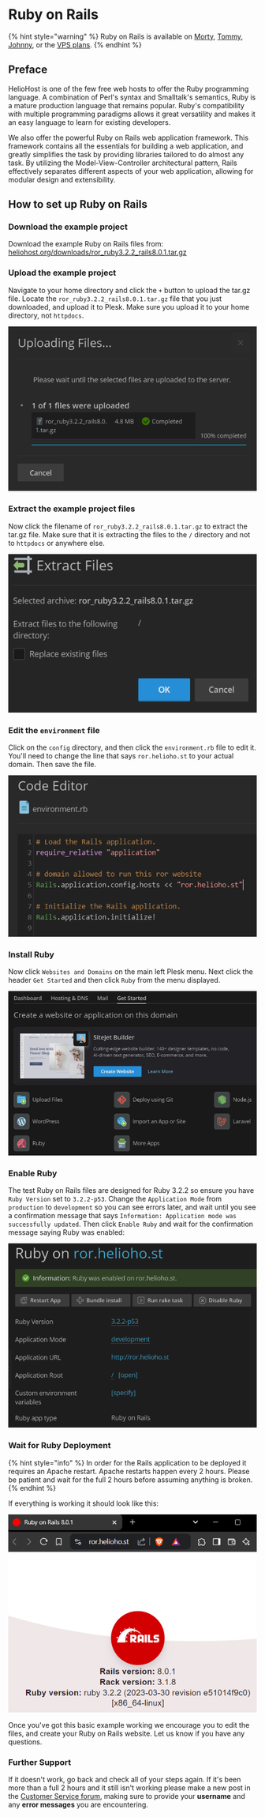 # Ruby on Rails

{% hint style="warning" %}
Ruby on Rails is available on [Morty](servers/virtual/morty.md), [Tommy](servers/virtual/tommy.md), [Johnny](servers/virtual/johnny.md), or the [VPS plans](https://heliohost.org/vps/).
{% endhint %}

## Preface

HelioHost is one of the few free web hosts to offer the Ruby programming language. A combination of Perl's syntax and Smalltalk's semantics, Ruby is a mature production language that remains popular. Ruby's compatibility with multiple programming paradigms allows it great versatility and makes it an easy language to learn for existing developers.

We also offer the powerful Ruby on Rails web application framework. This framework contains all the essentials for building a web application, and greatly simplifies the task by providing libraries tailored to do almost any task. By utilizing the Model-View-Controller architectural pattern, Rails effectively separates different aspects of your web application, allowing for modular design and extensibility.

## How to set up Ruby on Rails

### Download the example project

Download the example Ruby on Rails files from: [heliohost.org/downloads/ror_ruby3.2.2_rails8.0.1.tar.gz](https://heliohost.org/downloads/ror_ruby3.2.2_rails8.0.1.tar.gz)

### Upload the example project

Navigate to your home directory and click the `+` button to upload the tar.gz file. Locate the `ror_ruby3.2.2_rails8.0.1.tar.gz` file that you just downloaded, and upload it to Plesk. Make sure you upload it to your home directory, not `httpdocs`.

![](../.gitbook/assets/ror_upload.png)

### Extract the example project files

Now click the filename of `ror_ruby3.2.2_rails8.0.1.tar.gz` to extract the tar.gz file. Make sure that it is extracting the files to the `/` directory and not to `httpdocs` or anywhere else.

![](../.gitbook/assets/ror_extract.png)

### Edit the `environment` file

Click on the `config` directory, and then click the `environment.rb` file to edit it. You'll need to change the line that says `ror.helioho.st` to your actual domain. Then save the file.

![](../.gitbook/assets/ror_domain.png)

### Install Ruby

Now click `Websites and Domains` on the main left Plesk menu. Next click the header `Get Started` and then click `Ruby` from the menu displayed. 

![](../.gitbook/assets/ror_ruby.png)

### Enable Ruby

The test Ruby on Rails files are designed for Ruby 3.2.2 so ensure you have `Ruby Version` set to `3.2.2-p53`. Change the `Application Mode` from `production` to `development` so you can see errors later, and wait until you see a confirmation message that says `Information: Application mode was successfully updated`. Then click `Enable Ruby` and wait for the confirmation message saying Ruby was enabled:

![](../.gitbook/assets/ror_enable.png)

### Wait for Ruby Deployment

{% hint style="info" %}
In order for the Rails application to be deployed it requires an Apache restart. Apache restarts happen every 2 hours. Please be patient and wait for the full 2 hours before assuming anything is broken.
{% endhint %}

If everything is working it should look like this: 

![](../.gitbook/assets/ror_works.png)

Once you've got this basic example working we encourage you to edit the files, and create your Ruby on Rails website. Let us know if you have any questions.

### Further Support 

If it doesn't work, go back and check all of your steps again. If it's been more than a full 2 hours and it still isn't working please make a new post in the [Customer Service forum](https://helionet.org/index/forum/45-customer-service/?do=add), making sure to provide your **username** and any **error messages** you are encountering.
